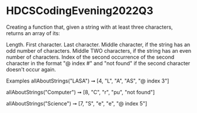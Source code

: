 # HDCSCodingEvening2022Q3
Creating a function that, given a string with at least three characters, returns an array of its:

Length.
First character.
Last character.
Middle character, if the string has an odd number of characters. Middle TWO characters, if the string has an even number of characters.
Index of the second occurrence of the second character in the format "@ index #" and "not found" if the second character 
doesn't occur again.


Examples
allAboutStrings("LASA") ➞ [4, "L", "A", "AS", "@ index 3"]

allAboutStrings("Computer") ➞ [8, "C", "r", "pu", "not found"]

allAboutStrings("Science") ➞ [7, "S", "e", "e", "@ index 5"]
